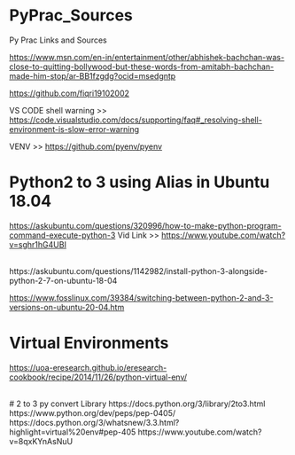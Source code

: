 # PyPrac_Sources
Py Prac Links and Sources

https://www.msn.com/en-in/entertainment/other/abhishek-bachchan-was-close-to-quitting-bollywood-but-these-words-from-amitabh-bachchan-made-him-stop/ar-BB1fzgdg?ocid=msedgntp

https://github.com/fiqri19102002

VS CODE shell warning >> https://code.visualstudio.com/docs/supporting/faq#_resolving-shell-environment-is-slow-error-warning

VENV >> https://github.com/pyenv/pyenv

# Python2 to 3 using Alias in Ubuntu 18.04 
https://askubuntu.com/questions/320996/how-to-make-python-program-command-execute-python-3
Vid Link >> https://www.youtube.com/watch?v=sghr1hG4UBI

<br>
https://askubuntu.com/questions/1142982/install-python-3-alongside-python-2-7-on-ubuntu-18-04

https://www.fosslinux.com/39384/switching-between-python-2-and-3-versions-on-ubuntu-20-04.htm

# Virtual Environments
https://uoa-eresearch.github.io/eresearch-cookbook/recipe/2014/11/26/python-virtual-env/


<br>
# 2 to 3 py convert Library
https://docs.python.org/3/library/2to3.html
https://www.python.org/dev/peps/pep-0405/
https://docs.python.org/3/whatsnew/3.3.html?highlight=virtual%20env#pep-405
https://www.youtube.com/watch?v=8qxKYnAsNuU

